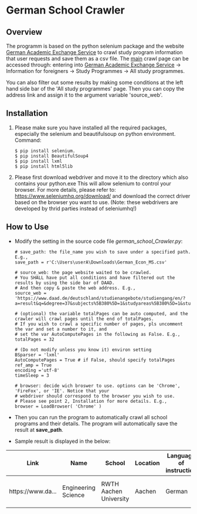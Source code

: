 # German School Crawler
## Overview
The programm is based on the python selenium package and the website [German Academic Exchange Service](https://www.daad.de/en/) 
to crawl study program information that user requests and save them as a csv file. 
The [main](https://www.daad.de/deutschland/studienangebote/studiengang/en/) crawl page can be accessed through: entering into [German Academic Exchange Service](https://www.daad.de/en/) -> Information for foreigners -> Study Programmes -> All study programmes.

You can also filter out some results by making some conditions at the left hand side bar of the 'All study programmes' page.
Then you can copy the address link and assign it to the argument variable 'source_web'.

## Installation

1. Please make sure you have installed all the required packages, especially the selenium and beautifulsoup on python environment. Command:
	```
	$ pip install selenium.
	$ pip install BeautifulSoup4
	$ pip install lxml
	$ pip install html5lib
	```
2. Please first download webdriver and move it to the directory which also contains your python.exe This will allow selenium to control your browser. For more details, please refer to: https://www.seleniumhq.org/download/ and download the correct driver based on the browser you want to use. (Note: these webdrivers are developed by thrid parties instead of seleniumhq!)

## How to Use
* Modify the setting in the source code file *german_school_Crawler.py*:
    ```
    # save_path: the file_name you wish to save under a specified path. E.g.,
    save_path = r'C:\Users\userA\Downloads\German_Econ_MS.csv'
    
    # source_web: the page website waited to be crawled.
    # You SHALL have put all conditions and have filtered out the results by using the side bar of DAAD. 
    # And then copy & paste the web address. E.g., 
    source_web = 'https://www.daad.de/deutschland/studienangebote/studiengang/en/?a=result&q=&degree=37&subjects%5B380%5D=1&studyareas%5B380%5D=1&studyfields%5B394%5D=1&studyfields%5B390%5D=1&courselanguage=2&locations=&universities%5B1%5D=1&admissionsemester=&sort=name&page=1'
    
    # (optional) the variable totalPages can be auto computed, and the crawler will crawl pages until the end of totalPages.
    # If you wish to crawl a specific number of pages, pls uncomment the var and set a number to it, and 
    # set the var AutoComputePages in the following as False. E.g.,
    totalPages = 32
    ```
    ```
    # (Do not modify unless you know it) environ setting
    BSparser = 'lxml'
    AutoComputePages = True # if False, should specify totalPages
    ref_amp = True
    encoding ='utf-8'
    timeSleep = 3
    ```
    ```
    # browser: decide wich broswer to use. options can be 'Chrome', 'FireFox', or 'IE'. Notice that your 
    # webdriver should correspond to the browser you wish to use. 
    # Please see point 2, Installation for more details. E.g.,
    browser = LoadBrowser( 'Chrome' )
    ```

* Then you can run the program to automatically crawl all school programs and their details. The program will automatically save the result at **save_path**.

* Sample result is displayed in the below:

|Link|Name|School|Location|Language of instruction|Standard length of studies|Degree|Area of Focus|Tuition fees|Admission requirements (Germany)|Admission requirements (Link)|Admission Mode|Admission Semester|Lecture Period|Website|International Office (AAA)|AAA Mail|AAA Link|
|---|---|---|---|---|---|---|---|---|---|---|---|---|---|---|---|---|---|
| http<span>s://</span>w<span>ww.da... | Engineering Science | RWTH Aachen University | Aachen |German | 3 semesters| Master (Master of Science)| | | A first degree is a requirement...| https://... | open admission|	Summer and Winter Semester| 09.10.2017 - 02.02.2018 | http:... |	International... Tel.: 0241 80-90660 |	internatio<span>nal@</span>rwth-aachen.de | ht<span>tp://ww</span>w.campus... |
